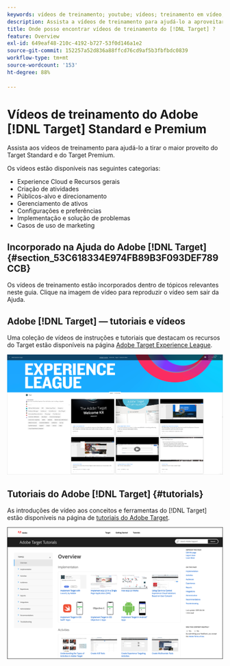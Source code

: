 ```yaml
---
keywords: vídeos de treinamento; youtube; vídeos; treinamento em vídeo; tutorial; tutoriais; vídeo
description: Assista a vídeos de treinamento para ajudá-lo a aproveitar ao máximo o  [!DNL Target] Standard e o [!DNL Target] Premium.
title: Onde posso encontrar vídeos de treinamento do [!DNL Target] ?
feature: Overview
exl-id: 649eaf48-210c-4192-b727-53f0d146a1e2
source-git-commit: 152257a52d836a88ffcd76cd9af5b3fbfbdc0839
workflow-type: tm+mt
source-wordcount: '153'
ht-degree: 88%

---
```


# Vídeos de treinamento do Adobe [!DNL Target] Standard e Premium

Assista aos vídeos de treinamento para ajudá-lo a tirar o maior proveito do Target Standard e do Target Premium.

Os vídeos estão disponíveis nas seguintes categorias:

* Experience Cloud e Recursos gerais
* Criação de atividades
* Públicos-alvo e direcionamento
* Gerenciamento de ativos
* Configurações e preferências
* Implementação e solução de problemas
* Casos de uso de marketing

## Incorporado na Ajuda do Adobe [!DNL Target] {#section_53C618334E974FB89B3F093DEF789CCB}

Os vídeos de treinamento estão incorporados dentro de tópicos relevantes neste guia. Clique na imagem de vídeo para reproduzir o vídeo sem sair da Ajuda.

## Adobe [!DNL Target] — tutoriais e vídeos

Uma coleção de vídeos de instruções e tutoriais que destacam os recursos do Target estão disponíveis na página [Adobe Target Experience League](https://guided.adobe.com/#recommended/solutions/target).

![Vídeos da Experience League](/help/main/c-intro/assets/experience-league.png)

## Tutoriais do Adobe [!DNL Target] {#tutorials}

As introduções de vídeo aos conceitos e ferramentas do [!DNL Target] estão disponíveis na página de [tutoriais do Adobe Target](https://experienceleague.adobe.com/docs/target-learn/tutorials/overview.html?lang=pt-BR).

![Tutoriais do Adobe Target](/help/main/c-intro/assets/adobe-target-tutorials-new.png)
